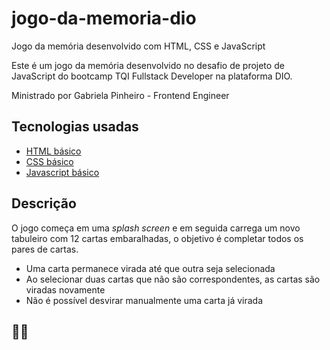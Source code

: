# jogo-da-memoria-dio
Jogo da memória desenvolvido com HTML, CSS e JavaScript

Este é um jogo da memória desenvolvido no desafio de projeto de JavaScript do bootcamp TQI Fullstack Developer na plataforma DIO.

Ministrado por Gabriela Pinheiro - Frontend Engineer


## Tecnologias usadas

* [HTML básico](https://www.w3schools.com/html/)
* [CSS básico](https://developer.mozilla.org/pt-BR/docs/Web/CSS)
* [Javascript básico](https://developer.mozilla.org/pt-BR/docs/Web/JavaScript)

## Descrição

O jogo começa em uma _splash screen_ e em seguida carrega um novo tabuleiro com 12 cartas embaralhadas, o objetivo é completar todos os pares de cartas.
- Uma carta permanece virada até que outra seja selecionada
- Ao selecionar duas cartas que não são correspondentes, as cartas são viradas novamente
- Não é possível desvirar manualmente uma carta já virada 

## 🚀🚀


